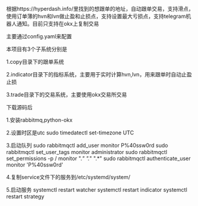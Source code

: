 根据https://hyperdash.info/里找到的想跟单的地址，自动跟单交易，支持滑点，使用订单薄的hvn和lvn做止盈和止损点，支持设置最大亏损点，支持telegram机器人通知。目前只支持在okx上复制交易

主要通过config.yaml来配置

本项目有3个子系统分别是

1.copy目录下的跟单系统

2.indicator目录下的指标系统，主要用于实时计算hvn,lvn，用来跟单时自动止盈止损

3.trade目录下的交易系统，主要使用okx交易所交易


下载源码后

1.安装rabbitmq,python-okx

2.设置时区是utc
sudo timedatectl set-timezone UTC

3.启动队列
sudo rabbitmqctl add_user monitor P%40ssw0rd
sudo rabbitmqctl set_user_tags monitor administrator
sudo rabbitmqctl set_permissions -p / monitor ".*" ".*" ".*"
sudo rabbitmqctl authenticate_user monitor 'P%40ssw0rd'

4.复制service文件下的服务到/etc/systemd/system/

5.启动服务
systemctl restart watcher
systemctl restart indicator
systemctl restart strategy



